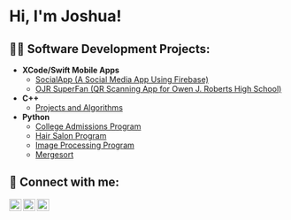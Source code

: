<h1>Hi, I'm Joshua! <br/></h1>

<h2>👨‍💻 Software Development Projects:</h2>

- <b>XCode/Swift Mobile Apps</b>
  - [SocialApp (A Social Media App Using Firebase)](https://github.com/me50/joshuaneelyCS)
  - [OJR SuperFan (QR Scanning App for Owen J. Roberts High School)](https://github.com/me50/joshuaneelyCS/SuperFan)
- <b>C++</b>
  - [Projects and Algorithms](https://github.com/joshuaneelyCS/Cpp)
- <b>Python</b>
  - [College Admissions Program](https://github.com/joshuaneelyCS/Python/tree/main/College%20Admissions%20Program)
  - [Hair Salon Program](https://github.com/joshuaneelyCS/Python/tree/main/Hair%20Salon%20Program)
  - [Image Processing Program](https://github.com/joshuaneelyCS/Python/tree/main/Image%20Processing%20Program)
  - [Mergesort](https://github.com/joshuaneelyCS/Python/tree/main/Mergesort%20Program)

<h2> 🤳 Connect with me:</h2>

[<img align="left" alt="JoshMadakor | LinkedIn" width="22px" src="https://cdn.jsdelivr.net/npm/simple-icons@v3/icons/linkedin.svg" />][linkedin]
[<img align="left" alt="JoshMadakor | Instagram" width="22px" src="https://cdn.jsdelivr.net/npm/simple-icons@v3/icons/instagram.svg" />][instagram]
[<img align="left" alt="JoshMadakor | Instagram" width="22px" src="https://cdn.jsdelivr.net/npm/simple-icons@v3/icons/facebook.svg" />][facebook]

[instagram]: https://www.instagram.com/joshuaneely/
[linkedin]: https://www.linkedin.com/in/jpneely/
[facebook]: https://www.facebook.com/joshua.neely.9028

<!--
**joshmadakor1/joshmadakor1** is a ✨ _special_ ✨ repository because its `README.md` (this file) appears on your GitHub profile.

Here are some ideas to get you started:

- 🔭 I’m currently working on ...
- 🌱 I’m currently learning ...
- 👯 I’m looking to collaborate on ...
- 🤔 I’m looking for help with ...
- 💬 Ask me about ...
- 📫 How to reach me: ...
- 😄 Pronouns: ...
- ⚡ Fun fact: ...
-->
